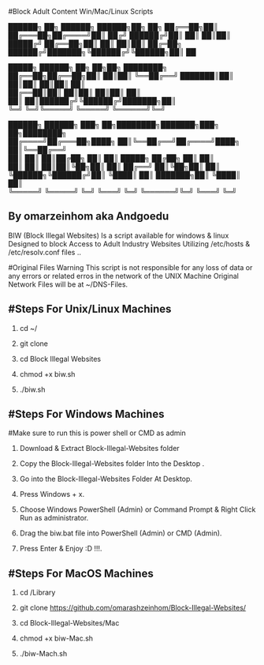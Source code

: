 #Block Adult Content Win/Mac/Linux Scripts 

██████╗ ██╗      ██████╗  ██████╗██╗  ██╗
██╔══██╗██║     ██╔═══██╗██╔════╝██║ ██╔╝
██████╔╝██║     ██║   ██║██║     █████╔╝ 
██╔══██╗██║     ██║   ██║██║     ██╔═██╗ 
██████╔╝███████╗╚██████╔╝╚██████╗██║  ██

 █████╗ ██████╗ ██╗   ██╗██╗  ████████╗
██╔══██╗██╔══██╗██║   ██║██║  ╚══██╔══╝
███████║██║  ██║██║   ██║██║     ██║   
██╔══██║██║  ██║██║   ██║██║     ██║   
██║  ██║██████╔╝╚██████╔╝███████╗██║   
╚═╝  ╚═╝╚═════╝  ╚═════╝ ╚══════╝╚═╝   

 ██████╗ ██████╗ ███╗   ██╗████████╗███████╗███╗   ██╗████████╗    
██╔════╝██╔═══██╗████╗  ██║╚══██╔══╝██╔════╝████╗  ██║╚══██╔══╝    
██║     ██║   ██║██╔██╗ ██║   ██║   █████╗  ██╔██╗ ██║   ██║       
██║     ██║   ██║██║╚██╗██║   ██║   ██╔══╝  ██║╚██╗██║   ██║       
╚██████╗╚██████╔╝██║ ╚████║   ██║   ███████╗██║ ╚████║   ██║       
 ╚═════╝ ╚═════╝ ╚═╝  ╚═══╝   ╚═╝   ╚══════╝╚═╝  ╚═══╝   ╚═╝       
                                                                   
By omarzeinhom aka Andgoedu 
---------
BIW (Block Illegal Websites) Is a script available for windows & linux 
Designed to block Access to Adult Industry Websites Utilizing /etc/hosts & /etc/resolv.conf files ..

#Original Files Warning 
This script is not responsible for any loss of data or any errors or related erros in the network of the UNIX Machine
Original Network Files will be at ~/DNS-Files.


#Steps For Unix/Linux Machines 
-------------------------------------------------

1. cd ~/ 

2. git clone 

3. cd Block Illegal Websites

3. chmod +x biw.sh

4. ./biw.sh


#Steps For Windows Machines 
-------------------------------------------------
#Make sure to run this is power shell or CMD as admin

1.  Download & Extract Block-Illegal-Websites folder

2.  Copy the Block-Illegal-Websites folder Into the Desktop . 

3.  Go into the Block-Illegal-Websites Folder At Desktop.

4.  Press Windows + x.

5.  Choose Windows PowerShell (Admin) or Command Prompt & Right Click Run as administrator.

6.  Drag the biw.bat file into PowerShell (Admin) or CMD (Admin).

7.  Press Enter & Enjoy :D !!!.


#Steps For MacOS Machines 
-------------------------------------------------

1.  cd /Library

2.  git clone https://github.com/omarashzeinhom/Block-Illegal-Websites/

3.  cd Block-Illegal-Websites/Mac

4.  chmod +x biw-Mac.sh

5.  ./biw-Mach.sh



 
